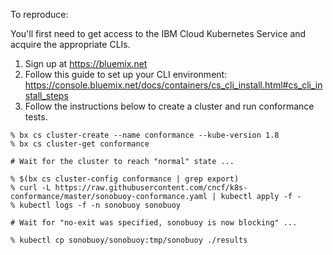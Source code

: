 To reproduce:

You'll first need to get access to the IBM Cloud Kubernetes Service and acquire the appropriate CLIs.
1) Sign up at https://bluemix.net
2) Follow this guide to set up your CLI environment: https://console.bluemix.net/docs/containers/cs_cli_install.html#cs_cli_install_steps
3) Follow the instructions below to create a cluster and run conformance tests.

```
% bx cs cluster-create --name conformance --kube-version 1.8
% bx cs cluster-get conformance

# Wait for the cluster to reach "normal" state ...

% $(bx cs cluster-config conformance | grep export)
% curl -L https://raw.githubusercontent.com/cncf/k8s-conformance/master/sonobuoy-conformance.yaml | kubectl apply -f -
% kubectl logs -f -n sonobuoy sonobuoy

# Wait for "no-exit was specified, sonobuoy is now blocking" ...

% kubectl cp sonobuoy/sonobuoy:tmp/sonobuoy ./results
```

